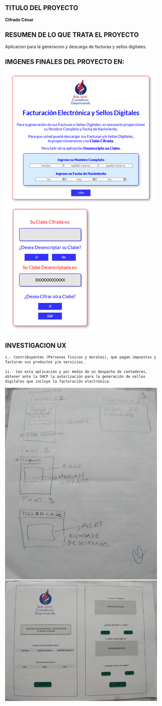 ## TITULO DEL PROYECTO
**Cifrado César**

## RESUMEN DE LO QUE TRATA EL PROYECTO
Aplicacion para la generacion y descarga de facturas y sellos digitales.

## IMGENES FINALES DEL PROYECTO EN:
<img src='src/imgs/Cipher_H1.png'>
<img src='src/imgs/Cipher_H2.png'>


## INVESTIGACION UX
    i.- Contribuyentes (Personas fisicas y morales), que pagan impuestos y facturan sus productos y/o servicios.

    ii.- Con esta aplicación y por medio de un despacho de contadores, obtener ante la SHCP la autorización para la generación de sellos digitales que incluye la facturación electrónica.

<img src= 'https://github.com/EstherManrique/CDMX009-cipher/blob/master/src/imgs/Primer_Protipo.jpeg'>

<img src= 'https://github.com/EstherManrique/CDMX009-cipher/blob/master/src/imgs/Prototipo_final.jpeg'>

